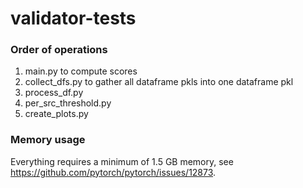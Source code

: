 # validator-tests


### Order of operations

1. main.py to compute scores
2. collect_dfs.py to gather all dataframe pkls into one dataframe pkl
3. process_df.py
4. per_src_threshold.py
5. create_plots.py




### Memory usage

Everything requires a minimum of 1.5 GB memory, see https://github.com/pytorch/pytorch/issues/12873.